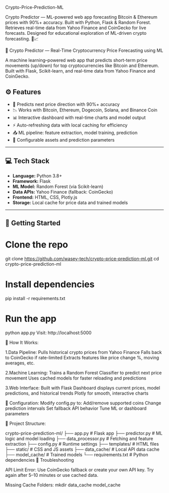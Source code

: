 Crypto-Price-Prediction-ML

Crypto Predictor — ML-powered web app forecasting Bitcoin &amp; Ethereum prices with 90%+ accuracy. Built with Python, Flask &amp; Random Forest. Retrieves real-time data from Yahoo Finance and CoinGecko for live forecasts. Designed for educational exploration of ML-driven crypto forecasting. 🚀📈

🧠 Crypto Predictor — Real-Time Cryptocurrency Price Forecasting using ML

A machine learning–powered web app that predicts short-term price movements (up/down) for top cryptocurrencies like Bitcoin and Ethereum. Built with Flask, Scikit-learn, and real-time data from Yahoo Finance and CoinGecko.

## ⚙️ Features

- 🔮 Predicts next price direction with 90%+ accuracy
- 📉 Works with Bitcoin, Ethereum, Dogecoin, Solana, and Binance Coin
- 📊 Interactive dashboard with real-time charts and model output
- ⚡ Auto-refreshing data with local caching for efficiency
- 📤 ML pipeline: feature extraction, model training, prediction
- 🧰 Configurable assets and prediction parameters

---

## 💻 Tech Stack

- **Language:** Python 3.8+
- **Framework:** Flask
- **ML Model:** Random Forest (via Scikit-learn)
- **Data APIs:** Yahoo Finance (fallback: CoinGecko)
- **Frontend:** HTML, CSS, Plotly.js
- **Storage:** Local cache for price data and trained models

---

## 🚀 Getting Started


# Clone the repo
git clone https://github.com/wasey-tech/crypto-price-prediction-ml.git
cd crypto-price-prediction-ml

# Install dependencies
pip install -r requirements.txt

# Run the app
python app.py
Visit: http://localhost:5000

🧠 How It Works:

1.Data Pipeline:
Pulls historical crypto prices from Yahoo Finance
Falls back to CoinGecko if rate-limited
Extracts features like price change %, moving averages, etc.

2.Machine Learning:
Trains a Random Forest Classifier to predict next price movement
Uses cached models for faster reloading and predictions

3.Web Interface:
Built with Flask
Dashboard displays current prices, model predictions, and historical trends
Plotly for smooth, interactive charts

🔧 Configuration:
Modify config.py to:
Add/remove supported coins
Change prediction intervals
Set fallback API behavior
Tune ML or dashboard parameters

📁 Project Structure:

crypto-price-prediction-ml/
├── app.py               # Flask app
├── predictor.py         # ML logic and model loading
├── data_processor.py    # Fetching and feature extraction
├── config.py            # Runtime settings
├── templates/           # HTML files
├── static/              # CSS and JS assets
├── data_cache/          # Local API data cache
├── model_cache/         # Trained models
└── requirements.txt     # Python dependencies
🧯 Troubleshooting

API Limit Error:
Use CoinGecko fallback or create your own API key.
Try again after 5–10 minutes or use cached data.

Missing Cache Folders:
mkdir data_cache model_cache
